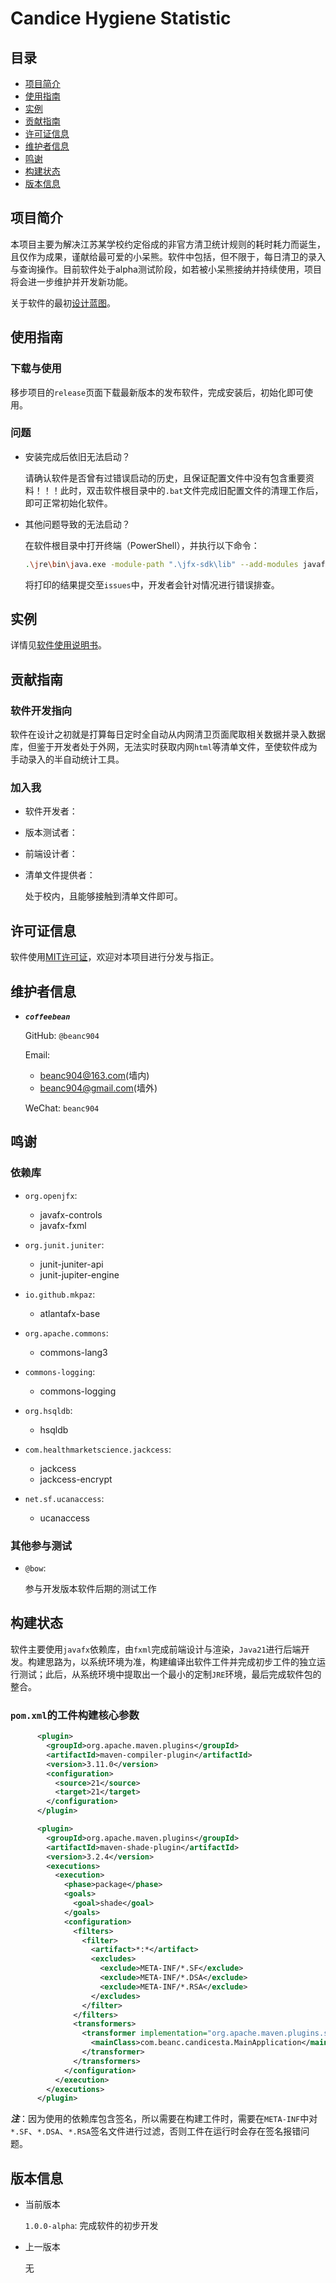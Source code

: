 # Candice Hygiene Statistic

## 目录

- [项目简介](#项目简介)
- [使用指南](#使用指南)
- [实例](#实例)
- [贡献指南](#贡献指南)
- [许可证信息](#许可证信息)
- [维护者信息](#维护者信息)
- [鸣谢](#鸣谢)
- [构建状态](#构建状态)
- [版本信息](#版本信息)

## 项目简介

本项目主要为解决江苏某学校约定俗成的非官方清卫统计规则的耗时耗力而诞生，且仅作为成果，谨献给最可爱的小呆熊。软件中包括，但不限于，每日清卫的录入与查询操作。目前软件处于alpha测试阶段，如若被小呆熊接纳并持续使用，项目将会进一步维护并开发新功能。

关于软件的最初[设计蓝图](#软件开发指向)。

## 使用指南

### 下载与使用

移步项目的`release`页面下载最新版本的发布软件，完成安装后，初始化即可使用。

### 问题

- 安装完成后依旧无法启动？

  请确认软件是否曾有过错误启动的历史，且保证配置文件中没有包含重要资料！！！此时，双击软件根目录中的`.bat`文件完成旧配置文件的清理工作后，即可正常初始化软件。

- 其他问题导致的无法启动？

  在软件根目录中打开终端（PowerShell），并执行以下命令：

  ```bash
  .\jre\bin\java.exe -module-path ".\jfx-sdk\lib" --add-modules javafx.controls,javafx.fxml,javafx.graphics -jar .\CandiceSta-1.0-SNAPSHOT.jar
  ```

  将打印的结果提交至`issues`中，开发者会针对情况进行错误排查。

## 实例

详情见[软件使用说明书](Doc.pdf)。

## 贡献指南

### 软件开发指向

软件在设计之初就是打算每日定时全自动从内网清卫页面爬取相关数据并录入数据库，但鉴于开发者处于外网，无法实时获取内网`html`等清单文件，至使软件成为手动录入的半自动统计工具。

### 加入我

- 软件开发者：

- 版本测试者：

- 前端设计者：

- 清单文件提供者：

  处于校内，且能够接触到清单文件即可。

## 许可证信息

软件使用[MIT许可证](LICENSE)，欢迎对本项目进行分发与指正。

## 维护者信息

- ***`coffeebean`***

  GitHub: `@beanc904`

  Email: 

  - beanc904@163.com(墙内)
  - beanc904@gmail.com(墙外)

  WeChat: `beanc904`

## 鸣谢

### 依赖库

- `org.openjfx`:

  - javafx-controls
  - javafx-fxml

  [^注：]: 前端UI渲染核心组件

- `org.junit.juniter`:

  - junit-juniter-api
  - junit-jupiter-engine

- `io.github.mkpaz`:

  - atlantafx-base

  [^注：]:主题UI接口

- `org.apache.commons`:

  - commons-lang3

- `commons-logging`:

  - commons-logging

- `org.hsqldb`:

  - hsqldb

- `com.healthmarketscience.jackcess`:

  - jackcess
  - jackcess-encrypt

- `net.sf.ucanaccess`:

  - ucanaccess

  [^注：]:数据库核心接口

### 其他参与测试

- `@bow`:

  参与开发版本软件后期的测试工作

## 构建状态

软件主要使用`javafx`依赖库，由`fxml`完成前端设计与渲染，`Java21`进行后端开发。构建思路为，以系统环境为准，构建编译出软件工件并完成初步工件的独立运行测试；此后，从系统环境中提取出一个最小的定制`JRE`环境，最后完成软件包的整合。

### `pom.xml`的工件构建核心参数

```xml
      <plugin>
        <groupId>org.apache.maven.plugins</groupId>
        <artifactId>maven-compiler-plugin</artifactId>
        <version>3.11.0</version>
        <configuration>
          <source>21</source>
          <target>21</target>
        </configuration>
      </plugin>

      <plugin>
        <groupId>org.apache.maven.plugins</groupId>
        <artifactId>maven-shade-plugin</artifactId>
        <version>3.2.4</version>
        <executions>
          <execution>
            <phase>package</phase>
            <goals>
              <goal>shade</goal>
            </goals>
            <configuration>
              <filters>
                <filter>
                  <artifact>*:*</artifact>
                  <excludes>
                    <exclude>META-INF/*.SF</exclude>
                    <exclude>META-INF/*.DSA</exclude>
                    <exclude>META-INF/*.RSA</exclude>
                  </excludes>
                </filter>
              </filters>
              <transformers>
                <transformer implementation="org.apache.maven.plugins.shade.resource.ManifestResourceTransformer">
                  <mainClass>com.beanc.candicesta.MainApplication</mainClass>
                </transformer>
              </transformers>
            </configuration>
          </execution>
        </executions>
      </plugin>
```

***注***：因为使用的依赖库包含签名，所以需要在构建工件时，需要在`META-INF`中对`*.SF`、`*.DSA`、`*.RSA`签名文件进行过滤，否则工件在运行时会存在签名报错问题。

## 版本信息

- 当前版本

  `1.0.0-alpha`: 完成软件的初步开发

- 上一版本

  无
